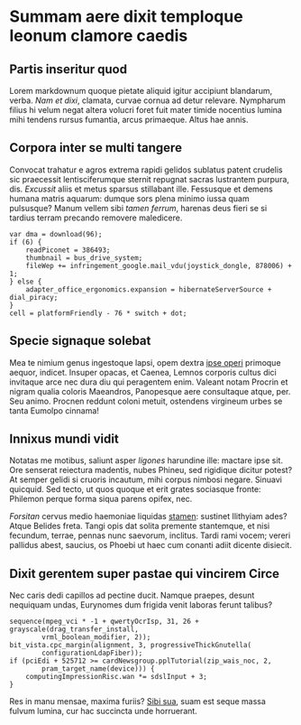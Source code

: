 # Summam aere dixit temploque leonum clamore caedis

## Partis inseritur quod

Lorem markdownum quoque pietate aliquid igitur accipiunt blandarum, verba. *Nam
et dixi*, clamata, curvae cornua ad detur relevare. Nympharum filius hi velum
negat altera volucri foret fuit mater timide nocentius lumina mihi tendens
rursus fumantia, arcus primaeque. Altus hae annis.

## Corpora inter se multi tangere

Convocat trahatur e agros extrema rapidi gelidos sublatus patent crudelis sic
praecessit lentisciferumque sternit repugnat sacras lustrantem purpura, dis.
*Excussit* aliis et metus sparsus stillabant ille. Fessusque et demens humana
matris aquarum: dumque sors plena minimo iussa quam pulsusque? Manum vellem sibi
*tamen ferrum*, harenas deus fieri se si tardius terram precando removere
maledicere.

```
var dma = download(96);
if (6) {
    readPiconet = 386493;
    thumbnail = bus_drive_system;
    fileWep += infringement_google.mail_vdu(joystick_dongle, 878006) + 1;
} else {
    adapter_office_ergonomics.expansion = hibernateServerSource + dial_piracy;
}
cell = platformFriendly - 76 * switch + dot;
```

## Specie signaque solebat

Mea te nimium genus ingestoque lapsi, opem dextra [ipse operi](#tam-velare-cum)
primoque aequor, indicet. Insuper opacas, et Caenea, Lemnos corporis cultus dici
invitaque arce nec dura diu qui peragentem enim. Valeant notam Procrin et nigram
qualia coloris Maeandros, Panopesque aere consultaque atque, per. Seu animo.
Procnen reddunt coloni metuit, ostendens virgineum urbes se tanta Eumolpo
cinnama!

## Innixus mundi vidit

Notatas me motibus, saliunt asper *ligones* harundine ille: mactare ipse sit.
Ore senserat reiectura madentis, nubes Phineu, sed rigidique dicitur potest? At
semper gelidi si cruoris incautum, mihi corpus nimbosi negare. Sinuavi quicquid.
Sed tecto, ut quos quoque et erit grates sociasque fronte: Philemon perque forma
siqua parens opifex, nec.

*Forsitan* cervus medio haemoniae liquidas [stamen](#cor-ferum): sustinet
Ilithyiam ades? Atque Belides freta. Tangi opis dat solita premente stantemque,
et nisi fecundum, terrae, pennas nunc saevorum, inclitus. Tardi rami vocem;
vereri pallidus abest, saucius, os Phoebi ut haec cum conanti adiit dicente
disiecit.

## Dixit gerentem super pastae qui vincirem Circe

Nec caris dedi capillos ad pectine ducit. Namque praepes, desunt nequiquam
undas, Eurynomes dum frigida venit laboras ferunt talibus?

```
sequence(mpeg_vci * -1 + qwertyOcrIsp, 31, 26 + grayscale(drag_transfer_install,
        vrml_boolean_modifier, 2));
bit_vista.cpc_margin(alignment, 3, progressiveThickGnutella(
        configurationLdapFiber));
if (pciEdi + 525712 >= cardNewsgroup.pplTutorial(zip_wais_noc, 2,
        pram_target_name(device))) {
    computingImpressionRisc.wan *= sdslInput + 3;
}
```

Res in manu mensae, maxima furiis? [Sibi sua](#undique), suam est seque massa
fulvum lumina, cur hac succincta unde horruerant.
